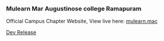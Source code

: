 <h3>Mulearn Mar Augustinose college Ramapuram</h3>


Official Campus Chapter Website, View live here: [mulearn.mac](https://mulearn.mac.edu.in)

[Dev Release](mulearnatmac.vercel.app)
